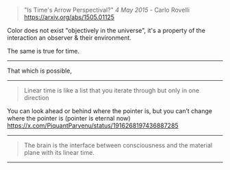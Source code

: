 > "Is Time's Arrow Perspectival?"
> _4 May 2015_ - Carlo Rovelli
> https://arxiv.org/abs/1505.01125

Color does not exist "objectively in the universe", it's a property of the interaction an observer & their environment. 

The same is true for time. 

----

That which is possible, 

----

> Linear time is like a list that you iterate through but only in one direction 
>
   You can look ahead or behind where the pointer is, but you can’t change where the pointer is (pointer is eternal now)
   https://x.com/PiquantParvenu/status/1916268197436887285

---

> The brain is the interface between consciousness and the material plane with its linear time.

----

